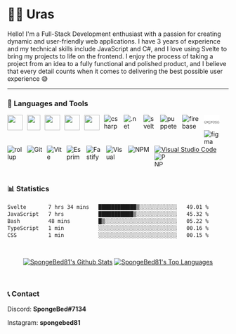 # 🐱‍👤 Uras
Hello! I'm a Full-Stack Development enthusiast with a passion for creating dynamic and user-friendly web applications. I have 3 years of experience and my technical skills include JavaScript and C#, and I love using Svelte to bring my projects to life on the frontend. I enjoy the process of taking a project from an idea to a fully functional and polished product, and I believe that every detail counts when it comes to delivering the best possible user experience 😅

---

### 🧰 Languages and Tools

<p align="left"> 
    <a href="https://tr.wikipedia.org/wiki/HTML"  target="_blank"> <img src="https://cdn.worldvectorlogo.com/logos/html-1.svg" align="left" style="padding-right:10px;" width="35" height="35"/> </a>
    <a href="https://tr.wikipedia.org/wiki/CSS" target="_blank"> <img src="https://seeklogo.com/images/C/css-3-logo-023C1A7171-seeklogo.com.png" width="30" height="35" style="padding-right:10px;" align="left"/> </a> 
    <a href="https://developer.mozilla.org/en-US/docs/Web/JavaScript" target="_blank"> <img src="https://img.icons8.com/color/48/000000/javascript.png" height="35" width="35" style="padding-right:10px;" align="left"/> </a> 
    <a href="https://nodejs.org" target="_blank"> <img src="https://raw.githubusercontent.com/openjs-foundation/artwork/main/projects/nodejs/nodejs-icon-color.svg" height="35" width="35" style="padding-right:10px;" align="left"/> </a>
        <a href="https://deno.land/" target="_blank"> <img src="https://upload.wikimedia.org/wikipedia/commons/thumb/8/84/Deno.svg/1200px-Deno.svg.png" width="35" height="35" style="padding-right:10px;" align="left"/> </a> 
    <a href="https://en.wikipedia.org/wiki/C_Sharp_(programming_language)" target="_blank"> <img src="https://brandeps.com/logo-download/C/C-Sharp-logo-vector-01.svg" alt="csharp" width="35" height="35" style="padding-right:10px;" align="left"/> </a>  
     <a href="https://en.wikipedia.org/wiki/.NET_Framework" target="_blank"> <img src="https://upload.wikimedia.org/wikipedia/commons/thumb/7/7d/Microsoft_.NET_logo.svg/120px-Microsoft_.NET_logo.svg.png" alt=".net" width="35" height="35" style="padding-right:10px;" align="left"/> </a>   
      <a href="https://en.wikipedia.org/wiki/Svelte" target="_blank"> <img src="https://upload.wikimedia.org/wikipedia/commons/thumb/1/1b/Svelte_Logo.svg/1200px-Svelte_Logo.svg.png" alt="svelte" width="28" height="35" style="padding-right:10px;" align="left"/> </a>
        <a href="https://github.com/puppeteer/puppeteer" target="_blank"> <img src="https://camo.githubusercontent.com/9391ab4ec8994e921292160bd31966a5886d8599af858ee5e513f2a3d868c403/68747470733a2f2f7777772e766563746f726c6f676f2e7a6f6e652f6c6f676f732f707074726465762f707074726465762d6f6666696369616c2e737667" alt="puppeteer" width="40" height="40" style="padding-right:10px;" align="left"/> </a>
       <a href="https://expressjs.com" target="_blank"> <img src="https://camo.githubusercontent.com/dd4b2422ed3bfc9da88c43d18550375c66f9584327dff7ecc19315ce50b96f07/68747470733a2f2f7777772e766563746f726c6f676f2e7a6f6e652f6c6f676f732f66697265626173652f66697265626173652d69636f6e2e737667"  style="padding-right:10px;" align="left" alt="firebase" width="40" height="40"/> </a>
       <a href="https://firebase.google.com" target="_blank"> <img src="https://raw.githubusercontent.com/devicons/devicon/master/icons/express/express-original-wordmark.svg" alt="expressjs" width="35" height="35" style="padding-right:10px;" align="left"/> </a>
       <a href="https://figma.com" target="_blank"> <img src="https://camo.githubusercontent.com/ed93c2b000a76ceaad1503e7eb9356591b885227e82a36a005b9d3498b303ba5/68747470733a2f2f7777772e766563746f726c6f676f2e7a6f6e652f6c6f676f732f6669676d612f6669676d612d69636f6e2e737667" alt="figma" width="35" height="35" style="padding-right:10px;" align="left"/> </a>
        <a href="https://rollupjs.org" target="_blank"> <img src="https://rollupjs.org/rollup-logo.svg" alt="rollup" width="35" height="35" style="padding-right:10px;" align="left"/> </a>
   <a href="https://git-scm.com/" target="_blank"> <img src="https://seeklogo.com/images/G/git-logo-A1D01DDA30-seeklogo.com.png" alt="Git" width="35" height="35" style="padding-right:10px;" align="left"/> </a>
      <a href="https://vitejs.dev/" target="_blank"> <img src="https://vitejs.dev/logo.svg" alt="Vite" width="35" height="35" style="padding-right:10px;" align="left"/> </a>
    <br>
    <br>
      <a href="https://esprima.org/" target="_blank"> <img src="https://raw.githubusercontent.com/openjs-foundation/artwork/main/projects/esprima/esprima-icon-color.png" alt="Esprima" width="35" height="35" style="padding-right:10px;" align="left"/> </a>
            <a href="https://www.fastify.io/" target="_blank"> <img src="https://raw.githubusercontent.com/openjs-foundation/artwork/main/projects/fastify/fastify-icon-white-dark_background.svg" alt="Fastify" width="35" height="35" style="padding-right:10px;" align="left"/> </a>
             <a href="https://code.visualstudio.com/" target="_blank"> <img src="https://upload.wikimedia.org/wikipedia/commons/thumb/9/9a/Visual_Studio_Code_1.35_icon.svg/2048px-Visual_Studio_Code_1.35_icon.svg.png" alt="Visual Studio Code" width="30" height="30"/> </a>
            <a href="https://visualstudio.com/" target="_blank"> <img src="https://upload.wikimedia.org/wikipedia/commons/2/2c/Visual_Studio_Icon_2022.svg" alt="Visual Studio" width="40" height="35" style="padding-right:10px;" align="left"/> </a>
    <a href="https://www.npmjs.com/" target="_blank"> <img src="https://upload.wikimedia.org/wikipedia/commons/thumb/d/db/Npm-logo.svg/1024px-Npm-logo.svg.png" alt="NPM" width="50" height="23" style="padding-right:10px;" align="left"/> </a>
     <a href="https://pnpm.io/" target="_blank"> <img src="https://pnpm.io/img/favicon.png" alt="PNPM" width="30" height="30" style="padding-right:10px;" align="left"/> </a>
</p>

<br>

#

### 📊 Statistics

<!--START_SECTION:waka-->

```text
Svelte       7 hrs 34 mins   ████████████▒░░░░░░░░░░░░   49.01 %
JavaScript   7 hrs           ███████████▒░░░░░░░░░░░░░   45.32 %
Bash         48 mins         █▒░░░░░░░░░░░░░░░░░░░░░░░   05.22 %
TypeScript   1 min           ░░░░░░░░░░░░░░░░░░░░░░░░░   00.16 %
CSS          1 min           ░░░░░░░░░░░░░░░░░░░░░░░░░   00.15 %
```

<!--END_SECTION:waka-->

  <br/>
  <p align="center">
        <a href="https://github.com/SpongeBed81/github-readme-stats"><img alt="SpongeBed81's Github Stats" src="https://github-readme-stats.vercel.app/api?username=SpongeBed81&show_icons=true&count_private=true&theme=react&hide_border=true&bg_color=0D1117" /></a>
  <a href="https://github.com/SpongeBed81/github-readme-stats"><img alt="SpongeBed81's Top Languages" src="https://github-readme-stats.vercel.app/api/top-langs/?username=SpongeBed81&langs_count=8&count_private=true&layout=compact&theme=react&hide_border=true&bg_color=0D1117" /></a>
  <p/>
  <br/>

### 📞 Contact
Discord: **SpongeBed#7134**

Instagram: **spongebed81**
